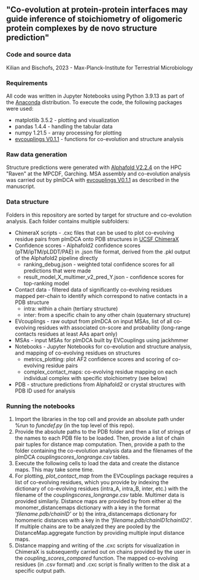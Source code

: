 ## "Co-evolution at protein-protein interfaces may guide inference of stoichiometry of oligomeric protein complexes by de novo structure prediction"
### Code and source data
Kilian and Bischofs, 2023 - Max-Planck-Institute for Terrestrial Microbiology

### Requirements
All code was written in Jupyter Notebooks using Python 3.9.13 as part of the [Anaconda](https://www.anaconda.com/) distribution.
To execute the code, the following packages were used:
* matplotlib 3.5.2 - plotting and visualization
* pandas 1.4.4 - handling the tabular data
* numpy 1.21.5 - array processing for plotting
* [evcouplings V0.1.1](https://github.com/debbiemarkslab/EVcouplings) - functions for co-evolution and structure analysis

### Raw data generation
Structure predictions were generated with [Alphafold V2.2.4](https://github.com/deepmind/alphafold) on the HPC "Raven" at the MPCDF, Garching. MSA assembly and co-evolution analysis was carried out by plmDCA with [evcouplings V0.1.1](https://github.com/debbiemarkslab/EVcouplings) as described in the manuscript.

### Data structure
Folders in this repository are sorted by target for structure and co-evolution analysis.
Each folder contains multiple subfolders:
* ChimeraX scripts - .cxc files that can be used to plot co-evolving residue pairs from plmDCA onto PDB structures in [UCSF ChimeraX](https://www.cgl.ucsf.edu/chimerax/)
* Confidence scores - Alphafold2 confidence scores (pTM/ipTM/pLDDT/PAE) in .json file format, derived from the .pkl output of the Alphafold2 pipeline directly
  * ranking_debug.json - weighted total confidence scores for all predictions that were made
  * result_model_X_multimer_v2_pred_Y.json - confidence scores for top-ranking model
* Contact data - filtered data of significantly co-evolving residues mapped per-chain to identify which correspond to native contacts in a PDB structure
  * intra: within a chain (tertiary structure)
  * inter: from a specific chain to any other chain (quaternary structure)
* EVcouplings - raw output from plmDCA on input MSAs, list of all co-evolving residues with associated cn-score and probability (long-range contacts residues at least AAs apart only)
* MSAs - input MSAs for plmDCA built by EVCouplings using jackhmmer
* Notebooks - Jupyter Notebooks for co-evolution and structure analysis, and mapping of co-evolving residues on structures
  * metrics_plotting: plot AF2 confidence scores and scoring of co-evolving residue pairs
  * complex_contact_maps:  co-evolving residue mapping on each individual complex with specific stoichiometry (see below)
* PDB - structure predictions from Alphafold2 or crystal structures with PDB ID used for analysis

### Running the notebooks
1. Import the libraries in the top cell and provide an absolute path under %run to *funcdef.py* (in the top level of this repo).
2. Provide the absolute paths to the PDB folder and then a list of strings of the names to each PDB file to be loaded. Then, provide a list of chain pair tuples for distance map computation. Then, provide a path to the folder containing the co-evolution analysis data and the filenames of the plmDCA *couplingscores_longrange.csv* tables.
3. Execute the following cells to load the data and create the distance maps. This may take some time.
4. For plotting, *plot_contact_map* from the EVCouplings package requires a list of co-evolving residues, which you provide by indexing the dictionary of co-evolving residues (intra_A, intra_B, inter, etc.) with the filename of the *couplingscores_longrange.csv* table. Multimer data is provided similarly. Distance maps are provided by from either a) the monomer_distancemaps dictionary with a key in the format *'filename.pdb/chainID'* or b) the intra_distancemaps dictionary for homomeric distances with a key in the *'filename.pdb/chainID1chainID2'*. If multiple chains are to be analyzed they are pooled by the DistanceMap.aggregate function by providing multiple input distance maps.
5. Distance mapping and writing of the .cxc scripts for visualization in ChimeraX is subsequently carried out on chains provided by the user in the *coupling_scores_compared* function. The mapped co-evolving residues (in .csv format) and .cxc script is finally written to the disk at a specific output path.
